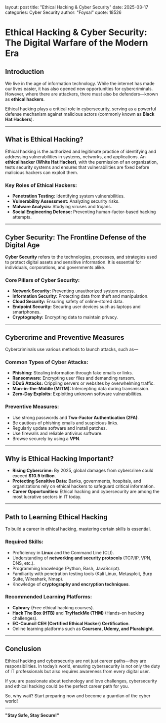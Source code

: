 layout: post
title: "Ethical Hacking & Cyber Security"
date: 2025-03-17
categories: Cyber Security
author: "Foysal"
quote: 18526

# Ethical Hacking & Cyber Security: The Digital Warfare of the Modern Era  

## Introduction  
We live in the age of information technology. While the internet has made our lives easier, it has also opened new opportunities for cybercriminals. However, where there are attackers, there must also be defenders—known as **ethical hackers**.  

Ethical hacking plays a critical role in cybersecurity, serving as a powerful defense mechanism against malicious actors (commonly known as **Black Hat Hackers**).  

---

## What is Ethical Hacking?  
Ethical hacking is the authorized and legitimate practice of identifying and addressing vulnerabilities in systems, networks, and applications. An **ethical hacker (White Hat Hacker)**, with the permission of an organization, tests security systems and ensures that vulnerabilities are fixed before malicious hackers can exploit them.  

### Key Roles of Ethical Hackers:  
- **Penetration Testing:** Identifying system vulnerabilities.  
- **Vulnerability Assessment:** Analyzing security risks.  
- **Malware Analysis:** Studying viruses and trojans.  
- **Social Engineering Defense:** Preventing human-factor-based hacking attempts.  

---

## Cyber Security: The Frontline Defense of the Digital Age  
**Cyber Security** refers to the technologies, processes, and strategies used to protect digital assets and sensitive information. It is essential for individuals, corporations, and governments alike.  

### Core Pillars of Cyber Security:  
- **Network Security:** Preventing unauthorized system access.  
- **Information Security:** Protecting data from theft and manipulation.  
- **Cloud Security:** Ensuring safety of online-stored data.  
- **Endpoint Security:** Securing user devices such as laptops and smartphones.  
- **Cryptography:** Encrypting data to maintain privacy.  

---

## Cybercrime and Preventive Measures  
Cybercriminals use various methods to launch attacks, such as—  

### Common Types of Cyber Attacks:  
- **Phishing:** Stealing information through fake emails or links.  
- **Ransomware:** Encrypting user files and demanding ransom.  
- **DDoS Attacks:** Crippling servers or websites by overwhelming traffic.  
- **Man-in-the-Middle (MITM):** Intercepting data during transmission.  
- **Zero-Day Exploits:** Exploiting unknown software vulnerabilities.  

### Preventive Measures:  
- Use strong passwords and **Two-Factor Authentication (2FA)**.  
- Be cautious of phishing emails and suspicious links.  
- Regularly update software and install patches.  
- Use firewalls and reliable antivirus software.  
- Browse securely by using a **VPN**.  

---

## Why is Ethical Hacking Important?  
- **Rising Cybercrime:** By 2025, global damages from cybercrime could exceed **$10.5 trillion**.  
- **Protecting Sensitive Data:** Banks, governments, hospitals, and organizations rely on ethical hackers to safeguard critical information.  
- **Career Opportunities:** Ethical hacking and cybersecurity are among the most lucrative sectors in IT today.  

---

## Path to Learning Ethical Hacking  
To build a career in ethical hacking, mastering certain skills is essential.  

### Required Skills:  
- Proficiency in **Linux** and the Command Line (CLI).  
- Understanding of **networking and security protocols** (TCP/IP, VPN, DNS, etc.).  
- Programming knowledge (Python, Bash, JavaScript).  
- Familiarity with penetration testing tools (Kali Linux, Metasploit, Burp Suite, Wireshark, Nmap).  
- Knowledge of **cryptography and encryption techniques**.  

### Recommended Learning Platforms:  
- **Cybrary** (Free ethical hacking courses).  
- **Hack The Box (HTB)** and **TryHackMe (THM)** (Hands-on hacking challenges).  
- **EC-Council CEH (Certified Ethical Hacker) Certification**.  
- Online learning platforms such as **Coursera, Udemy, and Pluralsight**.  

---

## Conclusion  
Ethical hacking and cybersecurity are not just career paths—they are responsibilities. In today’s world, ensuring cybersecurity is not only the duty of IT professionals but also requires awareness from every digital user.  

If you are passionate about technology and love challenges, cybersecurity and ethical hacking could be the perfect career path for you.  

So, why wait? Start preparing now and become a guardian of the cyber world!  

---

**"Stay Safe, Stay Secure!"**
